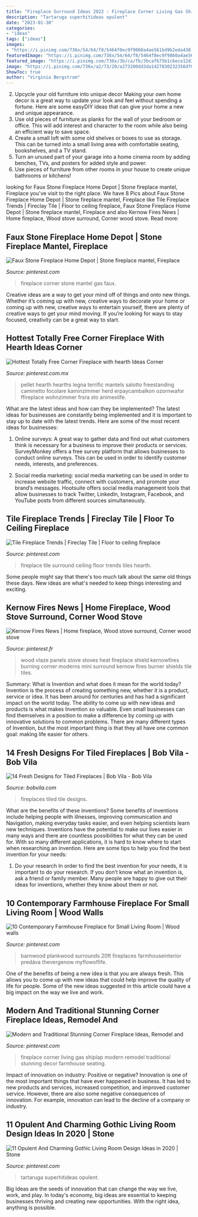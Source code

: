 ```yaml
---
title: "Fireplace Surround Ideas 2022 : Fireplace Corner Living Gas Shiplap Modern Remodel Traditional Stunning Decor Farmhouse Seating"
description: "Tartaruga superhitideas opulent"
date: "2023-01-30"
categories:
- "ideas"
tags: ["ideas"]
images:
- "https://i.pinimg.com/736x/54/64/f8/5464f8ec9f9860a4ae561bd9b2eda438.jpg"
featuredImage: "https://i.pinimg.com/736x/54/64/f8/5464f8ec9f9860a4ae561bd9b2eda438.jpg"
featured_image: "https://i.pinimg.com/736x/3b/ca/fb/3bcafb75b1c6ece12d352c396b96bbfa.jpg"
image: "https://i.pinimg.com/736x/a2/73/20/a273200dd3da1427830232356df06464.jpg"
ShowToc: true
author: "Virginia Bergstrom"
---
```



2. Upcycle your old furniture into unique decor
Making your own home decor is a great way to update your look and feel without spending a fortune. Here are some easyDIY ideas that can give your home a new and unique appearance. 
1. Use old pieces of furniture as planks for the wall of your bedroom or office. This will add interest and character to the room while also being an efficient way to save space.
2. Create a small loft with some old shelves or boxes to use as storage. This can be turned into a small living area with comfortable seating, bookshelves, and a TV stand.
3. Turn an unused part of your garage into a home cinema room by adding benches, TVs, and posters for added style and power.
4. Use pieces of furniture from other rooms in your house to create unique bathrooms or kitchens!

	

		
looking for Faux Stone Fireplace Home Depot | Stone fireplace mantel, Fireplace you've visit to the right place. We have 8 Pics about Faux Stone Fireplace Home Depot | Stone fireplace mantel, Fireplace like Tile Fireplace Trends | Fireclay Tile | Floor to ceiling fireplace, Faux Stone Fireplace Home Depot | Stone fireplace mantel, Fireplace and also Kernow Fires News | Home fireplace, Wood stove surround, Corner wood stove. Read more:
		
    
## Faux Stone Fireplace Home Depot | Stone Fireplace Mantel, Fireplace

<img loading=lazy src="https://i.pinimg.com/736x/9f/25/51/9f2551ef6cd85caf2b9fb11676624bee.jpg" onerror="this.onerror=null;this.src='https://tse1.mm.bing.net/th?id=OIP.95MHKJaJ8zoBrMaG3P8k1AHaJ3&amp;pid=15.1';" alt="Faux Stone Fireplace Home Depot | Stone fireplace mantel, Fireplace">

_Source: pinterest.com_

>fireplace corner stone mantel gas faux. 

	

Creative ideas are a way to get your mind off of things and onto new things. Whether it’s coming up with new, creative ways to decorate your home or coming up with new, creative ways to entertain yourself, there are plenty of creative ways to get your mind moving. If you’re looking for ways to stay focused, creativity can be a great way to start.

    
## Hottest Totally Free Corner Fireplace With Hearth Ideas Corner

<img loading=lazy src="https://i.pinimg.com/736x/3b/ca/fb/3bcafb75b1c6ece12d352c396b96bbfa.jpg" onerror="this.onerror=null;this.src='https://tse2.mm.bing.net/th?id=OIP.33yTw5wmZQ82XmJWOPbSBAHaJ3&amp;pid=15.1';" alt="Hottest Totally Free Corner Fireplace with hearth Ideas Corner">

_Source: pinterest.com.mx_

>pellet hearth hearths legna terrific mantels salotto freestanding caminetto focolare kaminzimmer herd erpaycambalkon ozornwafor ffireplace wohnzimmer frsra sto animexlife. 

	

What are the latest ideas and how can they be implemented?
The latest ideas for businesses are constantly being implemented and it is important to stay up to date with the latest trends. Here are some of the most recent ideas for businesses:
1. Online surveys: A great way to gather data and find out what customers think is necessary for a business to improve their products or services. SurveyMonkey offers a free survey platform that allows businesses to conduct online surveys. This can be used in order to identify customer needs, interests, and preferences.

2. Social media marketing: social media marketing can be used in order to increase website traffic, connect with customers, and promote your brand’s messages. Hootsuite offers social media management tools that allow businesses to track Twitter, LinkedIn, Instagram, Facebook, and YouTube posts from different sources simultaneously.

    
## Tile Fireplace Trends | Fireclay Tile | Floor To Ceiling Fireplace

<img loading=lazy src="https://i.pinimg.com/736x/e7/7d/23/e77d23a74678a5e4ec6d92d8a097fc4e.jpg" onerror="this.onerror=null;this.src='https://tse4.mm.bing.net/th?id=OIP.H1frc3Q2UGdskcfU12teuAHaLH&amp;pid=15.1';" alt="Tile Fireplace Trends | Fireclay Tile | Floor to ceiling fireplace">

_Source: pinterest.com_

>fireplace tile surround ceiling floor trends tiles hearth. 

	

Some people might say that there's too much talk about the same old things these days. New ideas are what's needed to keep things interesting and exciting.

    
## Kernow Fires News | Home Fireplace, Wood Stove Surround, Corner Wood Stove

<img loading=lazy src="https://i.pinimg.com/736x/b6/93/45/b69345040a4675d6676881e5d056a8a0--modern-stoves-uk-news.jpg" onerror="this.onerror=null;this.src='https://tse2.mm.bing.net/th?id=OIP.deBvqeugxVsmJJ6wn6281gHaLj&amp;pid=15.1';" alt="Kernow Fires News | Home fireplace, Wood stove surround, Corner wood stove">

_Source: pinterest.fr_

>wood vlaze panels stove stoves heat fireplace shield kernowfires burning corner moderns mini surround kernow fires burner shields tile tiles. 

	

Summary: What is Invention and what does it mean for the world today?
Invention is the process of creating something new, whether it is a product, service or idea. It has been around for centuries and has had a significant impact on the world today. The ability to come up with new ideas and products is what makes Invention so valuable. Even small businesses can find themselves in a position to make a difference by coming up with innovative solutions to common problems. There are many different types of Invention, but the most important thing is that they all have one common goal: making life easier for others.

    
## 14 Fresh Designs For Tiled Fireplaces | Bob Vila - Bob Vila

<img loading=lazy src="https://s3-production.bobvila.com/slides/35648/original/Tiled_Fireplaces_DaltileWhiteArabesque_HomeDepot.jpg?1580133738" onerror="this.onerror=null;this.src='https://tse4.mm.bing.net/th?id=OIP.H5gDGU1TqwwBGqdcZF79HAHaJ4&amp;pid=15.1';" alt="14 Fresh Designs for Tiled Fireplaces | Bob Vila - Bob Vila">

_Source: bobvila.com_

>fireplaces tiled tile designs. 

	

What are the benefits of these inventions?
Some benefits of inventions include helping people with illnesses, improving communication and Navigation, making everyday tasks easier, and even helping scientists learn new techniques. Inventions have the potential to make our lives easier in many ways and there are countless possibilities for what they can be used for. With so many different applications, it is hard to know where to start when researching an invention. Here are some tips to help you find the best invention for your needs:
1) Do your research
In order to find the best invention for your needs, it is important to do your research. If you don’t know what an invention is, ask a friend or family member. Many people are happy to give out their ideas for inventions, whether they know about them or not.

    
## 10 Contemporary Farmhouse Fireplace For Small Living Room | Wood Walls

<img loading=lazy src="https://i.pinimg.com/736x/54/64/f8/5464f8ec9f9860a4ae561bd9b2eda438.jpg" onerror="this.onerror=null;this.src='https://tse4.mm.bing.net/th?id=OIP.qhub5PlysW_IJw5vww_Y_AHaJ3&amp;pid=15.1';" alt="10 Contemporary Farmhouse Fireplace for Small Living Room | Wood walls">

_Source: pinterest.com_

>barnwood plankwood surrounds 20ft fireplaces farmhouseinterior predáva thevergenow myflowoflife. 

	

One of the benefits of being a new idea is that you are always fresh. This allows you to come up with new ideas that could help improve the quality of life for people. Some of the new ideas suggested in this article could have a big impact on the way we live and work.

    
## Modern And Traditional Stunning Corner Fireplace Ideas, Remodel And

<img loading=lazy src="https://i.pinimg.com/736x/a2/73/20/a273200dd3da1427830232356df06464.jpg" onerror="this.onerror=null;this.src='https://tse2.mm.bing.net/th?id=OIP.UzsjwbjCwxI0VXHCa_UNlQHaLH&amp;pid=15.1';" alt="Modern and Traditional Stunning Corner Fireplace Ideas, Remodel and">

_Source: pinterest.com_

>fireplace corner living gas shiplap modern remodel traditional stunning decor farmhouse seating. 

	

Impact of innovation on industry: Positive or negative?
Innovation is one of the most important things that have ever happened in business. It has led to new products and services, increased competition, and improved customer service. However, there are also some negative consequences of innovation. For example, innovation can lead to the decline of a company or industry.

    
## 11 Opulent And Charming Gothic Living Room Design Ideas In 2020 | Stone

<img loading=lazy src="https://i.pinimg.com/736x/7b/84/2f/7b842fbb7cb08d88212e87eaeb066060.jpg" onerror="this.onerror=null;this.src='https://tse3.mm.bing.net/th?id=OIP.7lYgY-vkNQRxu_gZx83rFAHaHa&amp;pid=15.1';" alt="11 Opulent And Charming Gothic Living Room Design Ideas in 2020 | Stone">

_Source: pinterest.com_

>tartaruga superhitideas opulent. 

	

Big Ideas are the seeds of innovation that can change the way we live, work, and play. In today's economy, big ideas are essential to keeping businesses thriving and creating new opportunities. With the right idea, anything is possible.

